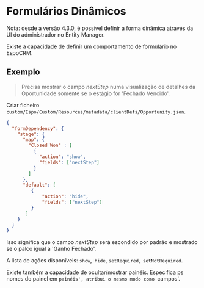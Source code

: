 # Formulários Dinâmicos

Nota: desde a versão 4.3.0, é possível definir a forma dinâmica através da UI do administrador no Entity Manager.

Existe a capacidade de definir um comportamento de formulário no EspoCRM.

## Exemplo

> Precisa mostrar o campo _nextStep_ numa visualização de detalhes da Oportunidade somente se o estágio for 'Fechado Vencido'.
>

Criar ficheiro `custom/Espo/Custom/Resources/metadata/clientDefs/Opportunity.json`.
```json
{
  "formDependency": {
    "stage": {
      "map": {
        "Closed Won" : [
          {
            "action": "show",
            "fields": ["nextStep"]
          }
        ]
      }, 
      "default": [
         {
             "action": "hide", 
             "fields": ["nextStep"] 
         }
       ]
    }
  }
}
```

Isso significa que o campo _nextStep_ será escondido por padrão e mostrado se o palco igual a 'Ganho Fechado'.

A lista de ações disponíveis: `show`,` hide`, `setRequired`,` setNotRequired`.

Existe também a capacidade de ocultar/mostrar painéis. Especifica ps nomes do painel em `painéis', atribui o mesmo modo como `campos'.
